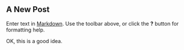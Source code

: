 ## A New Post

Enter text in [Markdown](http://daringfireball.net/projects/markdown/). Use the toolbar above, or click the **?** button for formatting help.

OK, this is a good idea. 
